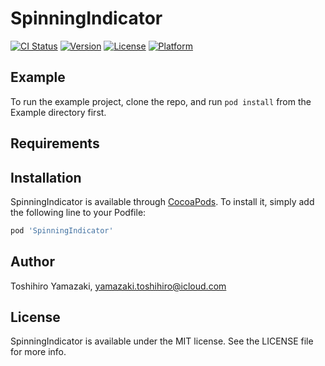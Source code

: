 # SpinningIndicator

[![CI Status](https://img.shields.io/travis/toshihiro-yamazaki/SpinningIndicator.svg?style=flat)](https://travis-ci.org/toshihiro-yamazaki/SpinningIndicator)
[![Version](https://img.shields.io/cocoapods/v/SpinningIndicator.svg?style=flat)](https://cocoapods.org/pods/SpinningIndicator)
[![License](https://img.shields.io/cocoapods/l/SpinningIndicator.svg?style=flat)](https://cocoapods.org/pods/SpinningIndicator)
[![Platform](https://img.shields.io/cocoapods/p/SpinningIndicator.svg?style=flat)](https://cocoapods.org/pods/SpinningIndicator)

## Example

To run the example project, clone the repo, and run `pod install` from the Example directory first.

## Requirements

## Installation

SpinningIndicator is available through [CocoaPods](https://cocoapods.org). To install
it, simply add the following line to your Podfile:

```ruby
pod 'SpinningIndicator'
```

## Author

Toshihiro Yamazaki, yamazaki.toshihiro@icloud.com

## License

SpinningIndicator is available under the MIT license. See the LICENSE file for more info.
